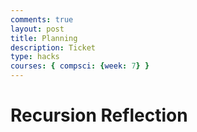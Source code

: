 ```yaml
---
comments: true
layout: post
title: Planning
description: Ticket
type: hacks
courses: { compsci: {week: 7} }
---
```

<!DOCTYPE html>
<html lang="en">
<head>
    <meta charset="UTF-8">
    <meta name="viewport" content="width=device-width, initial-scale=1.0">
    <title>Recursion Reflection</title>
</head>
<body>
    <h1>Recursion Reflection</h1>
    <p></p>
</body>
</html>
